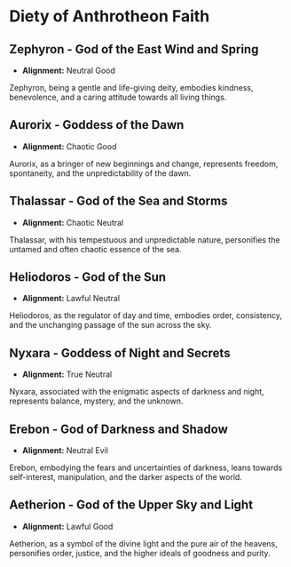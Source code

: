 # Diety of Anthrotheon Faith

## **Zephyron - God of the East Wind and Spring**

- **Alignment:** Neutral Good

Zephyron, being a gentle and life-giving deity, embodies kindness, benevolence, and a caring attitude towards all living things.

## **Aurorix - Goddess of the Dawn**

- **Alignment:** Chaotic Good

Aurorix, as a bringer of new beginnings and change, represents freedom, spontaneity, and the unpredictability of the dawn.

## **Thalassar - God of the Sea and Storms**

- **Alignment:** Chaotic Neutral

Thalassar, with his tempestuous and unpredictable nature, personifies the untamed and often chaotic essence of the sea.

## **Heliodoros - God of the Sun**

- **Alignment:** Lawful Neutral

Heliodoros, as the regulator of day and time, embodies order, consistency, and the unchanging passage of the sun across the sky.

## **Nyxara - Goddess of Night and Secrets**

- **Alignment:** True Neutral

Nyxara, associated with the enigmatic aspects of darkness and night, represents balance, mystery, and the unknown.

## **Erebon - God of Darkness and Shadow**

- **Alignment:** Neutral Evil

Erebon, embodying the fears and uncertainties of darkness, leans towards self-interest, manipulation, and the darker aspects of the world.

## **Aetherion - God of the Upper Sky and Light**

- **Alignment:** Lawful Good

Aetherion, as a symbol of the divine light and the pure air of the heavens, personifies order, justice, and the higher ideals of goodness and purity.
